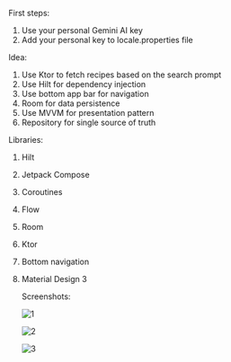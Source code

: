 First steps:

1. Use your personal Gemini AI key
2. Add your personal key to locale.properties file
 
Idea:

1. Use Ktor to fetch recipes based on the search prompt
2. Use Hilt for dependency injection
3. Use bottom app bar for navigation
4. Room for data persistence
5. Use MVVM for presentation pattern
6. Repository for single source of truth

Libraries:

1. Hilt
2. Jetpack Compose
3. Coroutines
4. Flow
5. Room
6. Ktor
7. Bottom navigation
8. Material Design 3

   Screenshots:

   ![1](https://github.com/user-attachments/assets/4d996904-50d1-48c1-951b-2b1ab999e958)
    
   ![2](https://github.com/user-attachments/assets/f0ae5ed4-2b07-4176-b8a6-789d060ec3b3)
   
   ![3](https://github.com/user-attachments/assets/6bbd162e-16e7-4480-b3bd-6755c3328c69)
   

